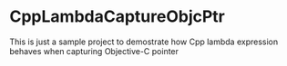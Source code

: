 # CppLambdaCaptureObjcPtr
This is just a sample project to demostrate how Cpp lambda expression behaves when capturing Objective-C pointer
